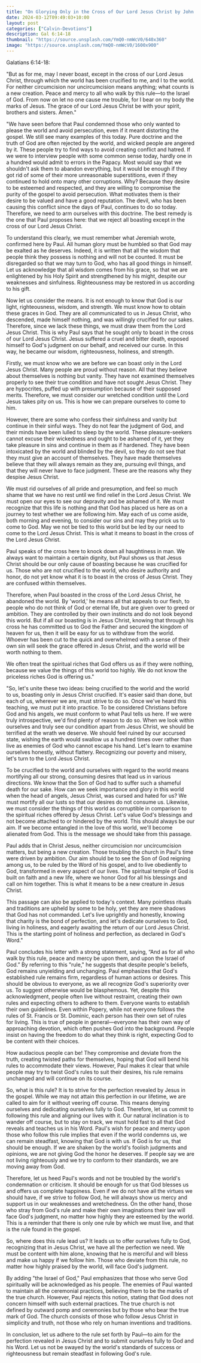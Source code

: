 ```yaml
---
title: "On Glorying Only in the Cross of Our Lord Jesus Christ by John Calvin"
date: 2024-03-12T09:49:03+10:00
layout: post
categories: ["Calvin-Devotions"]
description: Gal 6:14-18
thumbnail: "https://source.unsplash.com/YmQ0-nmWcV0/640x360"
image: "https://source.unsplash.com/YmQ0-nmWcV0/1600x900"
---
```

Galatians 6:14-18:

"But as for me, may I never boast, except in the cross of our Lord Jesus Christ, through which the world has been crucified to me, and I to the world. For neither circumcision nor uncircumcision means anything; what counts is a new creation. Peace and mercy to all who walk by this rule—to the Israel of God. From now on let no one cause me trouble, for I bear on my body the marks of Jesus. The grace of our Lord Jesus Christ be with your spirit, brothers and sisters. Amen."

"We have seen before that Paul condemned those who only wanted to please the world and avoid persecution, even if it meant distorting the gospel. We still see many examples of this today. Pure doctrine and the truth of God are often rejected by the world, and wicked people are angered by it. These people try to find ways to avoid creating conflict and hatred. If we were to interview people with some common sense today, hardly one in a hundred would admit to errors in the Papacy. Most would say that we shouldn't ask them to abandon everything, but it would be enough if they got rid of some of their more unreasonable superstitions, even if they continued to hold onto many other corruptions. Why? Because they desire to be esteemed and respected, and they are willing to compromise the purity of the gospel to avoid persecution. What motivates them is their desire to be valued and have a good reputation. The devil, who has been causing this conflict since the days of Paul, continues to do so today. Therefore, we need to arm ourselves with this doctrine. The best remedy is the one that Paul proposes here: that we reject all boasting except in the cross of our Lord Jesus Christ.

To understand this clearly, we must remember what Jeremiah wrote, confirmed here by Paul. All human glory must be humbled so that God may be exalted as he deserves. Indeed, it is written that all the wisdom that people think they possess is nothing and will not be counted. It must be disregarded so that we may turn to God, who has all good things in himself. Let us acknowledge that all wisdom comes from his grace, so that we are enlightened by his Holy Spirit and strengthened by his might, despite our weaknesses and sinfulness. Righteousness may be restored in us according to his gift.

Now let us consider the means. It is not enough to know that God is our light, righteousness, wisdom, and strength. We must know how to obtain these graces in God. They are all communicated to us in Jesus Christ, who descended, made himself nothing, and was willingly crucified for our sakes. Therefore, since we lack these things, we must draw them from the Lord Jesus Christ. This is why Paul says that he sought only to boast in the cross of our Lord Jesus Christ. Jesus suffered a cruel and bitter death, exposed himself to God's judgment on our behalf, and received our curse. In this way, he became our wisdom, righteousness, holiness, and strength.

Firstly, we must know who we are before we can boast only in the Lord Jesus Christ. Many people are proud without reason. All that they believe about themselves is nothing but vanity. They have not examined themselves properly to see their true condition and have not sought Jesus Christ. They are hypocrites, puffed up with presumption because of their supposed merits. Therefore, we must consider our wretched condition until the Lord Jesus takes pity on us. This is how we can prepare ourselves to come to him.

However, there are some who confess their sinfulness and vanity but continue in their sinful ways. They do not fear the judgment of God, and their minds have been lulled to sleep by the world. These pleasure-seekers cannot excuse their wickedness and ought to be ashamed of it, yet they take pleasure in sins and continue in them as if hardened. They have been intoxicated by the world and blinded by the devil, so they do not see that they must give an account of themselves. They have made themselves believe that they will always remain as they are, pursuing evil things, and that they will never have to face judgment. These are the reasons why they despise Jesus Christ.

We must rid ourselves of all pride and presumption, and feel so much shame that we have no rest until we find relief in the Lord Jesus Christ. We must open our eyes to see our depravity and be ashamed of it. We must recognize that this life is nothing and that God has placed us here as on a journey to test whether we are following him. May each of us come aside, both morning and evening, to consider our sins and may they prick us to come to God. May we not be tied to this world but be led by our need to come to the Lord Jesus Christ. This is what it means to boast in the cross of the Lord Jesus Christ.

Paul speaks of the cross here to knock down all haughtiness in man. We always want to maintain a certain dignity, but Paul shows us that Jesus Christ should be our only cause of boasting because he was crucified for us. Those who are not crucified to the world, who desire authority and honor, do not yet know what it is to boast in the cross of Jesus Christ. They are confused within themselves.

Therefore, when Paul boasted in the cross of the Lord Jesus Christ, he abandoned the world. By 'world,' he means all that appeals to our flesh, to people who do not think of God or eternal life, but are given over to greed or ambition. They are controlled by their own instincts and do not look beyond this world. But if all our boasting is in Jesus Christ, knowing that through his cross he has committed us to God the Father and secured the kingdom of heaven for us, then it will be easy for us to withdraw from the world. Whoever has been cut to the quick and overwhelmed with a sense of their own sin will seek the grace offered in Jesus Christ, and the world will be worth nothing to them.

We often treat the spiritual riches that God offers us as if they were nothing, because we value the things of this world too highly. We do not know the priceless riches God is offering us."

"So, let's unite these two ideas: being crucified to the world and the world to us, boasting only in Jesus Christ crucified. It's easier said than done, but each of us, wherever we are, must strive to do so. Once we've heard this teaching, we must put it into practice. To be considered Christians before God and his angels, we must conform to what Paul tells us here. If we were truly introspective, we'd find plenty of reason to do so. When we look within ourselves and truly see our condition apart from Jesus Christ, we should be terrified at the wrath we deserve. We should feel ruined by our accursed state, wishing the earth would swallow us a hundred times over rather than live as enemies of God who cannot escape his hand. Let's learn to examine ourselves honestly, without flattery. Recognizing our poverty and misery, let's turn to the Lord Jesus Christ.

To be crucified to the world and ourselves with regard to the world means mortifying all our strong, consuming desires that lead us in various directions. We know that the Son of God had to suffer such a shameful death for our sake. How can we seek importance and glory in this world when the head of angels, Jesus Christ, was cursed and hated for us? We must mortify all our lusts so that our desires do not consume us. Likewise, we must consider the things of this world as corruptible in comparison to the spiritual riches offered by Jesus Christ. Let's value God's blessings and not become attached to or hindered by the world. This should always be our aim. If we become entangled in the love of this world, we'll become alienated from God. This is the message we should take from this passage.

Paul adds that in Christ Jesus, neither circumcision nor uncircumcision matters, but being a new creation. Those troubling the church in Paul's time were driven by ambition. Our aim should be to see the Son of God reigning among us, to be ruled by the Word of his gospel, and to live obediently to God, transformed in every aspect of our lives. The spiritual temple of God is built on faith and a new life, where we honor God for all his blessings and call on him together. This is what it means to be a new creature in Jesus Christ.

This passage can also be applied to today's context. Many pointless rituals and traditions are upheld by some to be holy, yet they are mere shadows that God has not commanded. Let's live uprightly and honestly, knowing that charity is the bond of perfection, and let's dedicate ourselves to God, living in holiness, and eagerly awaiting the return of our Lord Jesus Christ. This is the starting point of holiness and perfection, as declared in God's Word."

Paul concludes his letter with a strong statement, saying, “And as for all who walk by this rule, peace and mercy be upon them, and upon the Israel of God.” By referring to this "rule," he suggests that despite people's beliefs, God remains unyielding and unchanging. Paul emphasizes that God's established rule remains firm, regardless of human actions or desires. This should be obvious to everyone, as we all recognize God's superiority over us. To suggest otherwise would be blasphemous. Yet, despite this acknowledgment, people often live without restraint, creating their own rules and expecting others to adhere to them. Everyone wants to establish their own guidelines. Even within Popery, while not everyone follows the rules of St. Francis or St. Dominic, each person has their own set of rules for living. This is true of people in general—everyone has their own way of approaching devotion, which often pushes God into the background. People insist on having the freedom to do what they think is right, expecting God to be content with their choices.

How audacious people can be! They compromise and deviate from the truth, creating twisted paths for themselves, hoping that God will bend his rules to accommodate their views. However, Paul makes it clear that while people may try to twist God's rules to suit their desires, his rule remains unchanged and will continue on its course.

So, what is this rule? It is to strive for the perfection revealed by Jesus in the gospel. While we may not attain this perfection in our lifetime, we are called to aim for it without veering off course. This means denying ourselves and dedicating ourselves fully to God. Therefore, let us commit to following this rule and aligning our lives with it. Our natural inclination is to wander off course, but to stay on track, we must hold fast to all that God reveals and teaches us in his Word. Paul's wish for peace and mercy upon those who follow this rule implies that even if the world condemns us, we can remain steadfast, knowing that God is with us. If God is for us, that should be enough. If we are shaken by the world's foolish judgments and opinions, we are not giving God the honor he deserves. If people say we are not living righteously and we try to conform to their standards, we are moving away from God.

Therefore, let us heed Paul's words and not be troubled by the world's condemnation or criticism. It should be enough for us that God blesses us and offers us complete happiness. Even if we do not have all the virtues we should have, if we strive to follow God, he will always show us mercy and support us in our weaknesses and wretchedness. On the other hand, those who stray from God's rule and make their own imaginations their law will face God's judgment, no matter how highly they are esteemed by the world. This is a reminder that there is only one rule by which we must live, and that is the rule found in the gospel.

So, where does this rule lead us? It leads us to offer ourselves fully to God, recognizing that in Jesus Christ, we have all the perfection we need. We must be content with him alone, knowing that he is merciful and will bless and make us happy if we follow him. Those who deviate from this rule, no matter how highly praised by the world, will face God's judgment.

By adding "the Israel of God," Paul emphasizes that those who serve God spiritually will be acknowledged as his people. The enemies of Paul wanted to maintain all the ceremonial practices, believing them to be the marks of the true church. However, Paul rejects this notion, stating that God does not concern himself with such external practices. The true church is not defined by outward pomp and ceremonies but by those who bear the true mark of God. The church consists of those who follow Jesus Christ in simplicity and truth, not those who rely on human inventions and traditions.

In conclusion, let us adhere to the rule set forth by Paul—to aim for the perfection revealed in Jesus Christ and to submit ourselves fully to God and his Word. Let us not be swayed by the world's standards of success or righteousness but remain steadfast in following God's rule.